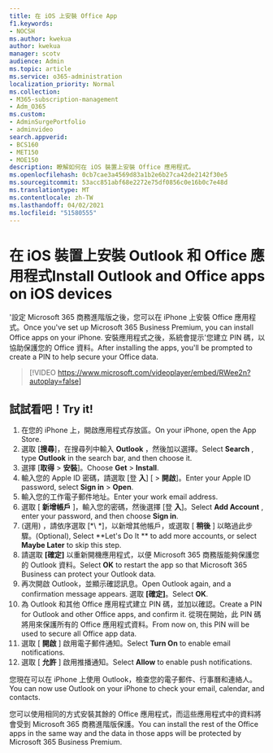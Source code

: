 ```yaml
---
title: 在 iOS 上安裝 Office App
f1.keywords:
- NOCSH
ms.author: kwekua
author: kwekua
manager: scotv
audience: Admin
ms.topic: article
ms.service: o365-administration
localization_priority: Normal
ms.collection:
- M365-subscription-management
- Adm_O365
ms.custom:
- AdminSurgePortfolio
- adminvideo
search.appverid:
- BCS160
- MET150
- MOE150
description: 瞭解如何在 iOS 裝置上安裝 Office 應用程式。
ms.openlocfilehash: 0cb7cae3a4569d83a1b2e6b27ca42de2142f30e5
ms.sourcegitcommit: 53acc851abf68e2272e75df0856c0e16b0c7e48d
ms.translationtype: MT
ms.contentlocale: zh-TW
ms.lasthandoff: 04/02/2021
ms.locfileid: "51580555"
---
```

# <a name="install-outlook-and-office-apps-on-ios-devices"></a><span data-ttu-id="93d74-103">在 iOS 裝置上安裝 Outlook 和 Office 應用程式</span><span class="sxs-lookup"><span data-stu-id="93d74-103">Install Outlook and Office apps on iOS devices</span></span>

<span data-ttu-id="93d74-104">&#39;設定 Microsoft 365 商務進階版之後，您可以在 iPhone 上安裝 Office 應用程式。</span><span class="sxs-lookup"><span data-stu-id="93d74-104">Once you&#39;ve set up Microsoft 365 Business Premium, you can install Office apps on your iPhone.</span></span> <span data-ttu-id="93d74-105">安裝應用程式之後，系統會提示&#39;您建立 PIN 碼，以協助保護您的 Office 資料。</span><span class="sxs-lookup"><span data-stu-id="93d74-105">After installing the apps, you&#39;ll be prompted to create a PIN to help secure your Office data.</span></span>

> [!VIDEO https://www.microsoft.com/videoplayer/embed/RWee2n?autoplay=false]

## <a name="try-it"></a><span data-ttu-id="93d74-106">試試看吧！</span><span class="sxs-lookup"><span data-stu-id="93d74-106">Try it!</span></span>

1. <span data-ttu-id="93d74-107">在您的 iPhone 上，開啟應用程式存放區。</span><span class="sxs-lookup"><span data-stu-id="93d74-107">On your iPhone, open the App Store.</span></span>
2. <span data-ttu-id="93d74-108">選取 [**搜尋**]，在搜尋列中輸入 **Outlook** ，然後加以選擇。</span><span class="sxs-lookup"><span data-stu-id="93d74-108">Select  **Search** , type  **Outlook** in the search bar, and then choose it.</span></span>
3. <span data-ttu-id="93d74-109">選擇 [**取得**   >   **安裝**]。</span><span class="sxs-lookup"><span data-stu-id="93d74-109">Choose  **Get**  >  **Install**.</span></span>
4. <span data-ttu-id="93d74-110">輸入您的 Apple ID 密碼，請選取 [登 **入**] [  >   **開啟**]。</span><span class="sxs-lookup"><span data-stu-id="93d74-110">Enter your Apple ID password, select **Sign in** >  **Open**.</span></span>
5. <span data-ttu-id="93d74-111">輸入您的工作電子郵件地址。</span><span class="sxs-lookup"><span data-stu-id="93d74-111">Enter your work email address.</span></span>
6. <span data-ttu-id="93d74-112">選取 [  **新增帳戶** ]，輸入您的密碼，然後選擇 [登  **入**]。</span><span class="sxs-lookup"><span data-stu-id="93d74-112">Select  **Add Account** , enter your password, and then choose  **Sign in**.</span></span>
7. <span data-ttu-id="93d74-113"> (選用) ，請依序選取 \[*\ *]，以新增其他帳戶，或選取 [  **稍後**  ] 以略過此步驟。</span><span class="sxs-lookup"><span data-stu-id="93d74-113">(Optional), Select  \*\*Let's Do It \*\* to add more accounts, or select  **Maybe Later**  to skip this step.</span></span>
8. <span data-ttu-id="93d74-114">請選取 **[確定]** 以重新開機應用程式，以便 Microsoft 365 商務版能夠保護您的 Outlook 資料。</span><span class="sxs-lookup"><span data-stu-id="93d74-114">Select  **OK** to restart the app so that Microsoft 365 Business  can protect your Outlook data.</span></span>
9. <span data-ttu-id="93d74-115">再次開啟 Outlook，並顯示確認訊息。</span><span class="sxs-lookup"><span data-stu-id="93d74-115">Open Outlook again, and a confirmation message appears.</span></span> <span data-ttu-id="93d74-116">選取  **[確定]**。</span><span class="sxs-lookup"><span data-stu-id="93d74-116">Select  **OK**.</span></span>
10. <span data-ttu-id="93d74-117">為 Outlook 和其他 Office 應用程式建立 PIN 碼，並加以確認。</span><span class="sxs-lookup"><span data-stu-id="93d74-117">Create a PIN for Outlook and other Office apps, and confirm it.</span></span> <span data-ttu-id="93d74-118">從現在開始，此 PIN 碼將用來保護所有的 Office 應用程式資料。</span><span class="sxs-lookup"><span data-stu-id="93d74-118">From now on, this PIN will be used to secure all Office app data.</span></span>
11. <span data-ttu-id="93d74-119">選取 [  **開啟**  ] 啟用電子郵件通知。</span><span class="sxs-lookup"><span data-stu-id="93d74-119">Select  **Turn On**  to enable email notifications.</span></span>
12. <span data-ttu-id="93d74-120">選取 [  **允許** ] 啟用推播通知。</span><span class="sxs-lookup"><span data-stu-id="93d74-120">Select  **Allow** to enable push notifications.</span></span>

<span data-ttu-id="93d74-121">您現在可以在 iPhone 上使用 Outlook，檢查您的電子郵件、行事曆和連絡人。</span><span class="sxs-lookup"><span data-stu-id="93d74-121">You can now use Outlook on your iPhone to check your email, calendar, and contacts.</span></span>

<span data-ttu-id="93d74-122">您可以使用相同的方式安裝其餘的 Office 應用程式，而這些應用程式中的資料將會受到 Microsoft 365 商務進階版保護。</span><span class="sxs-lookup"><span data-stu-id="93d74-122">You can install the rest of the Office apps in the same way and the data in those apps will be protected by Microsoft 365 Business Premium.</span></span>